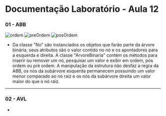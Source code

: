 # Documentação Laboratório - Aula 12

### 01 - ABB

![ordem](https://user-images.githubusercontent.com/97108963/207917046-51fa2e2c-7804-4856-bfe3-bba2537ba1df.PNG)
![preOrdem](https://user-images.githubusercontent.com/97108963/207917038-138f767f-d1d5-4c16-aba5-9b2781470c69.PNG)
![posOrdem](https://user-images.githubusercontent.com/97108963/207917044-6b8a2b71-324f-439e-acab-b89fae667c76.PNG)

* Da classe "No" são instanciados os objetos que farão parte da árvore binária, seus atributos são o valor contido no nó e os apontadores para a esquerda e direita. A classe "ArvoreBinaria" contém os métodos para inserir ou remover um nó, pesquisar um valor e exibir em ordem, pós ordem ou pré ordem. A manipulação da estrutura não desfaz a regra da ABB, os nós da subárvore esquerda permanecem possuindo um valor menor comparado ao nó raiz e os nós da subárvore direita um valor maior do que o nó raiz.

---

### 02 - AVL



*
